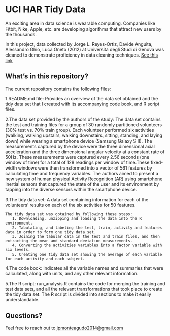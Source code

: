 UCI HAR Tidy Data
================



An exciting area in data science is wearable computing. Companies like
Fitbit, Nike, Apple, etc. are developing algorithms that attract new
users by the thousands.

In this project, data collected by Jorge L. Reyes-Ortiz, Davide Anguita,
Alessandro Ghio, Luca Oneto (2012) at Università degli Studi di Genova
was cleaned to demonstrate proficiency in data cleaning techniques. [See this link](https://link.springer.com/chapter/10.1007/978-3-642-35395-6_30)

## What’s in this repository?

The current repository contains the following files:

1.README.md file: Provides an overview of the data set obtained and the
tidy data set that I created with its accompanying code book, and R
script files.

2.The data set provided by the authors of the study: The data set
contains the test and training files for a group of 30 randomly
partitioned volunteers (30% test vs. 70% train group). Each volunteer
performed six activities (walking, walking upstairs, walking downstairs,
sitting, standing, and laying down) while wearing a smartphone device
(Samsung Galaxy S II). The measurements captured by the device were the
three dimensional axial acceleration and the three dimensional angular
velocity at a constant rate of 50Hz. These measurements were captured
every 2.56 seconds (one window of time) for a total of 128 readings per
window of time.These fixed-width windows were then transformed into a
vector of 561 features by calculating time and frequency variables. The
authors aimed to present a new system of human physical Activity
Recognition (AR) using smartphone inertial sensors that captured the
state of the user and its environment by tapping into the diverse
sensors within the smartphone device.

3.The tidy data set: A data set containing information for each of the
volunteers’ results on each of the six activities for 50 features. 

    The tidy data set was obtained by following these steps:  
       1. Downloading, unzipping and loading the data into the R environment.  
       2. Tabulating, and labeling the test, train, activity and features data in order to form one tidy data set.    
       3. Joining the tabular data in the test and train files, and then extracting the mean and standard deviation measurements.  
       4. Converting the activities variables into a factor variable with six levels.  
       5. Creating one tidy data set showing the average of each variable for each activity and each subject. 


4.The code book: Indicates all the variable names and summaries that
were calculated, along with units, and any other relevant information.

5.The R script: run_analysis.R contains the code for merging the
training and test data sets, and all the relevant transformations that
took place to create the tidy data set. The R script is divided into
sections to make it easily understandable.

## Questions?

Feel free to reach out to <jpmonteagudo2014@gmail.com>
